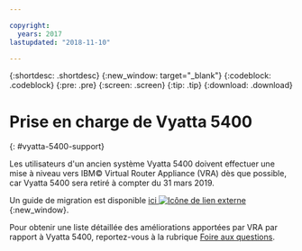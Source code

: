 ```yaml
---

copyright:
  years: 2017
lastupdated: "2018-11-10"

---
```


{:shortdesc: .shortdesc}
{:new_window: target="_blank"}
{:codeblock: .codeblock}
{:pre: .pre}
{:screen: .screen}
{:tip: .tip}
{:download: .download}

# Prise en charge de Vyatta 5400
{: #vyatta-5400-support}

Les utilisateurs d'un ancien système Vyatta 5400 doivent effectuer une mise à niveau vers IBM© Virtual Router Appliance (VRA) dès que possible, car Vyatta 5400 sera retiré à compter du 31 mars 2019.

Un guide de migration est disponible [ici ![Icône de lien externe](../../icons/launch-glyph.svg "Icône de lien externe")](http://wpc.c320.edgecastcdn.net/00C320/Vyatta%205400%20to%20Virtual%20Router%20Appliance%20Upgrade%20Options.pdf){:new_window}.

Pour obtenir une liste détaillée des améliorations apportées par VRA par rapport à Vyatta 5400, reportez-vous à la rubrique [Foire aux questions](/docs/infrastructure/virtual-router-appliance?topic=virtual-router-appliance-faqs-for-ibm-virtual-router-appliance#what-improvements-does-the-virtual-router-appliance-vyatta-5600-have-over-the-vyatta-5400-). 
